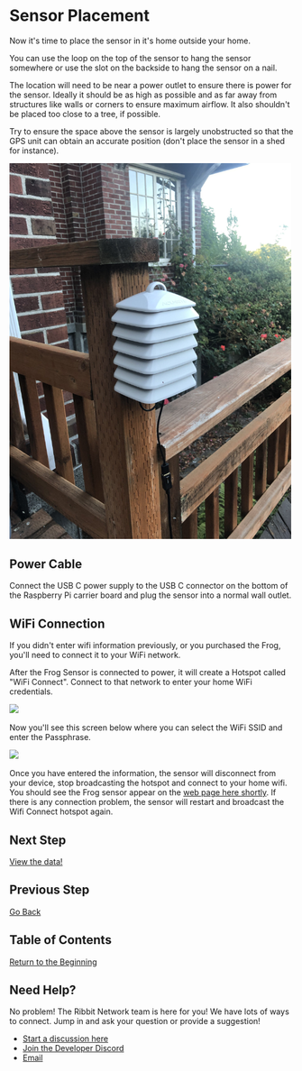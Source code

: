 # Sensor Placement

Now it's time to place the sensor in it's home outside your home.

You can use the loop on the top of the sensor to hang the sensor somewhere or use the slot on the backside to hang the sensor on a nail.

The location will need to be near a power outlet to ensure there is power for the sensor. Ideally it should be as high as possible and as far away from structures like walls or corners to ensure maximum airflow. It also shouldn't be placed too close to a tree, if possible.

Try to ensure the space above the sensor is largely unobstructed so that the GPS unit can obtain an accurate position (don't place the sensor in a shed for instance).

<img src="images/sensor_placement.jpg" width="500">

## Power Cable
Connect the USB C power supply to the USB C connector on the bottom of the Raspberry Pi carrier board and plug the sensor into a normal wall outlet.

## WiFi Connection

If you didn't enter wifi information previously, or you purchased the Frog, you'll need to connect it to your WiFi network.

After the Frog Sensor is connected to power, it will create a Hotspot called "WiFi Connect". Connect to that network to enter your home WiFi credentials.

<img src="https://user-images.githubusercontent.com/2559382/132726575-3b223221-369a-4b77-a6eb-4cfcf5464836.PNG" width="500">

Now you'll see this screen below where you can select the WiFi SSID and enter the Passphrase.

<img src="https://user-images.githubusercontent.com/2559382/132726695-275c0557-6907-45ca-b88f-dedde213ec59.PNG" width="500">

Once you have entered the information, the sensor will disconnect from your device, stop broadcasting the hotspot and connect to your home wifi. You should see the Frog sensor appear on the [web page here shortly](https://ribbit-network.herokuapp.com/). If there is any connection problem, the sensor will restart and broadcast the Wifi Connect hotspot again.

## Next Step
[View the data!](7-done.md)

## Previous Step
[Go Back](5-software.md)

## Table of Contents
[Return to the Beginning](0-start-here.md)

## Need Help?
No problem! The Ribbit Network team is here for you! We have lots of ways to connect. Jump in and ask your question or provide a suggestion!
* [Start a discussion here](https://github.com/Ribbit-Network/ribbit-network-frog-sensor/discussions/new)
* [Join the Developer Discord](https://discord.gg/vq8PkDb2TC)
* [Email](mailto:keenan.johnson@gmail.com)
